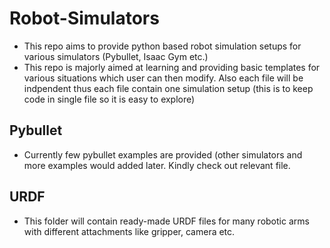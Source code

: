 # Robot-Simulators
- This repo aims to provide python based robot simulation setups for various simulators (Pybullet, Isaac Gym etc.)
- This repo is majorly aimed at learning and providing basic templates for various situations which user can then modify. Also each file will be indpendent thus each file contain one simulation setup (this is to keep code in single file so it is easy to explore)

## Pybullet
- Currently few pybullet examples are provided (other simulators and more examples would added later. Kindly check out relevant file.

## URDF
- This folder will contain ready-made URDF files for many robotic arms with different attachments like gripper, camera etc.

